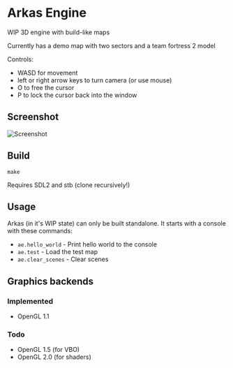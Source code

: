 # Arkas Engine
WIP 3D engine with build-like maps

Currently has a demo map with two sectors and a team fortress 2 model

Controls:
- WASD for movement
- left or right arrow keys to turn camera (or use mouse)
- O to free the cursor
- P to lock the cursor back into the window

## Screenshot
![Screenshot](/screenshot.png)

## Build
```
make
```
Requires SDL2 and stb (clone recursively!)

## Usage
Arkas (in it's WIP state) can only be built standalone. It starts with a console with
these commands:

- `ae.hello_world` - Print hello world to the console
- `ae.test` - Load the test map
- `ae.clear_scenes` - Clear scenes

## Graphics backends
### Implemented
- OpenGL 1.1

### Todo
- OpenGL 1.5 (for VBO)
- OpenGL 2.0 (for shaders)
